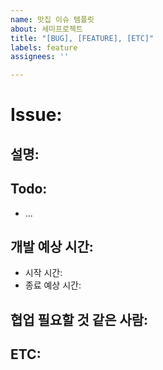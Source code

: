 ```yaml
---
name: 맛집 이슈 템플릿
about: 세미프로젝트
title: "[BUG], [FEATURE], [ETC]"
labels: feature
assignees: ''

---
```


# Issue: 

## 설명:

## Todo:
- ...

## 개발 예상 시간:
- 시작 시간:
- 종료 예상 시간:
## 협업 필요할 것 같은 사람:

## ETC:
